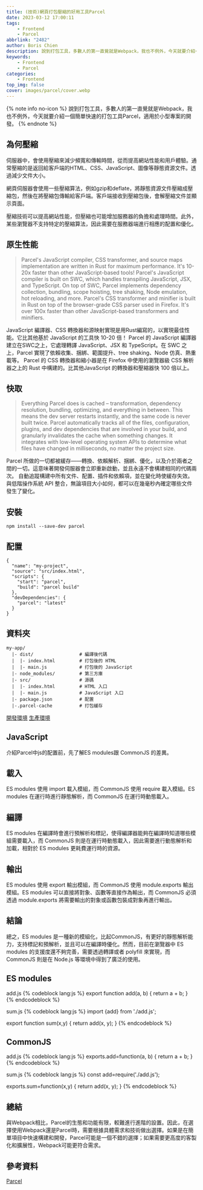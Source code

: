 ```yaml
---
title: (技術)網頁打包壓縮的好用工具Parcel
date: 2023-03-12 17:00:11
tags:
    - Frontend
    - Parcel
abbrlink: "2482"
author: Boris Chien
description: 說到打包工具，多數人的第一直覺就是Webpack，我也不例外，今天就要介紹一個簡單快速的打包工具Parcel，適用於小型專案的開發。
keywords:
    - Frontend
    - Parcel
categories:
    - Frontend
top_img: false
cover: images/parcel/cover.webp
---
```


{% note info no-icon %}
說到打包工具，多數人的第一直覺就是Webpack，我也不例外，今天就要介紹一個簡單快速的打包工具Parcel，適用於小型專案的開發。
{% endnote %}

## 為何壓縮
伺服器中，會使用壓縮來減少頻寬和傳輸時間，從而提高網站性能和用戶體驗。通常壓縮的是返回給客戶端的HTML、CSS、JavaScript、圖像等靜態資源文件。透過減少文件大小。

網頁伺服器會使用一些壓縮算法，例如gzip和deflate，將靜態資源文件壓縮成壓縮包，然後在將壓縮包傳輸給客戶端。客戶端接收到壓縮包後，會解壓縮文件並顯示頁面。

壓縮技術可以提高網站性能，但壓縮也可能增加服務器的負擔和處理時間。此外，某些瀏覽器不支持特定的壓縮算法，因此需要在服務器端進行相應的配置和優化。

## 原生性能
>Parcel's JavaScript compiler, CSS transformer, and source maps implementation are written in Rust for maximum performance. It's 10-20x faster than other JavaScript-based tools!
Parcel's JavaScript compiler is built on SWC, which handles transpiling JavaScript, JSX, and TypeScript. On top of SWC, Parcel implements dependency collection, bundling, scope hoisting, tree shaking, Node emulation, hot reloading, and more.
Parcel's CSS transformer and minifier is built in Rust on top of the browser-grade CSS parser used in Firefox. It's over 100x faster than other JavaScript-based transformers and minifiers.

JavaScript 編譯器、CSS 轉換器和源映射實現是用Rust編寫的，以實現最佳性能。它比其他基於 JavaScript 的工具快 10-20 倍！
Parcel 的 JavaScript 編譯器建立在SWC之上，它處理轉譯 JavaScript、JSX 和 TypeScript。在 SWC 之上，Parcel 實現了依賴收集、捆綁、範圍提升、tree shaking、Node 仿真、熱重載等。
Parcel 的 CSS 轉換器和縮小器是在 Firefox 中使用的瀏覽器級 CSS 解析器之上的 Rust 中構建的。比其他JavaScript 的轉換器和壓縮器快 100 倍以上。

## 快取
>Everything Parcel does is cached – transformation, dependency resolution, bundling, optimizing, and everything in between. This means the dev server restarts instantly, and the same code is never built twice.
Parcel automatically tracks all of the files, configuration, plugins, and dev dependencies that are involved in your build, and granularly invalidates the cache when something changes. It integrates with low-level operating system APIs to determine what files have changed in milliseconds, no matter the project size.

Parcel 所做的一切都被緩存——轉換、依賴解析、捆綁、優化，以及介於兩者之間的一切。這意味著開發伺服器會立即重新啟動，並且永遠不會構建相同的代碼兩次。
自動追蹤構建中所有文件、配置、插件和依賴項，並在變化時使緩存失效。與低階操作系統 API 整合，無論項目大小如何，都可以在幾毫秒內確定哪些文件發生了變化。


## 安裝
```
npm install --save-dev parcel
```
## 配置
```
{
  "name": "my-project",
  "source": "src/index.html",
  "scripts": {
    "start": "parcel",
    "build": "parcel build"
  },
  "devDependencies": {
    "parcel": "latest"
  }
}
```

## 資料夾
```
my-app/
  |- dist/                 # 編譯後代碼
  |  |- index.html         # 打包後的 HTML 
  |  |- main.js            # 打包後的 JavaScript 
  |- node_modules/         # 第三方庫
  |- src/                  # 源碼
  |  |- index.html         # HTML 入口
  |  |- main.js            # JavaScript 入口
  |- package.json          # 配置
  |-.parcel-cache          # 打包緩存
```
[開發環境](https://parceljs.org/features/development/)
[生產環境](https://parceljs.org/features/production/)

## JavaScript
介紹Parcel中js的配置前，先了解ES modules跟 CommonJS 的差異。

## 載入
ES modules 使用 import 載入模組，而 CommonJS 使用 require 載入模組。ES modules 在運行時進行靜態解析，而 CommonJS 在運行時動態載入。

## 編譯
ES modules 在編譯時會進行預解析和標記，使得編譯器能夠在編譯時知道哪些模組需要載入，而 CommonJS 則是在運行時動態載入，因此需要進行動態解析和加載，相對於 ES modules 更耗費運行時的資源。

## 輸出
ES modules 使用 export 輸出模組，而 CommonJS 使用 module.exports 輸出模組。ES modules 可以直接將對象、函數等直接作為輸出，而 CommonJS 必須透過 module.exports 將需要輸出的對象或函數包裝成對象再進行輸出。

## 結論
總之，ES modules 是一種新的模組化，比起CommonJS，有更好的靜態解析能力，支持標記和預解析，並且可以在編譯時優化。然而，目前在瀏覽器中 ES modules 的支援度還不夠完善，需要透過轉譯或者 polyfill 來實現，而 CommonJS 則是在 Node.js 等環境中得到了廣泛的使用。

## ES modules
add.js
{% codeblock lang:js %}
export function add(a, b) {
  return a + b;
}
{% endcodeblock %}

sum.js
{% codeblock lang:js %}
import {add} from './add.js';

export function sum(x,y) {
  return add(x, y);
}
{% endcodeblock %}

## CommonJS
add.js
{% codeblock lang:js %}
exports.add=function(a, b) {
  return a + b;
}
{% endcodeblock %}

sum.js
{% codeblock lang:js %}
const add=require('./add.js');

exports.sum=function(x,y) {
  return add(x, y);
}
{% endcodeblock %}

## 總結
與Webpack相比，Parcel的生態和功能有限，較難進行進階的設置。因此，在選擇使用Webpack還是Parcel時，需要根據具體需求和技術做出選擇。如果是在簡單項目中快速構建和開發，Parcel可能是一個不錯的選擇；如果需要更高度的客製化和擴展性，Webpack可能更符合需求。

## 參考資料
[Parcel](https://parceljs.org/)